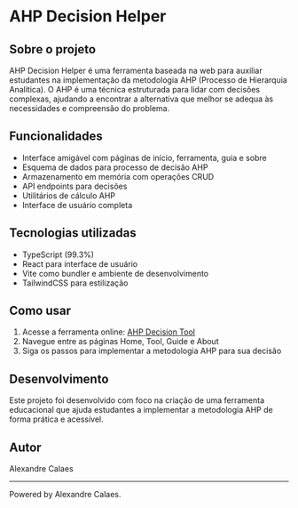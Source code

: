 # AHP Decision Helper

## Sobre o projeto
AHP Decision Helper é uma ferramenta baseada na web para auxiliar estudantes na implementação da metodologia AHP (Processo de Hierarquia Analítica). O AHP é uma técnica estruturada para lidar com decisões complexas, ajudando a encontrar a alternativa que melhor se adequa às necessidades e compreensão do problema.

## Funcionalidades
- Interface amigável com páginas de início, ferramenta, guia e sobre
- Esquema de dados para processo de decisão AHP
- Armazenamento em memória com operações CRUD
- API endpoints para decisões
- Utilitários de cálculo AHP
- Interface de usuário completa

## Tecnologias utilizadas
- TypeScript (99.3%)
- React para interface de usuário
- Vite como bundler e ambiente de desenvolvimento
- TailwindCSS para estilização

## Como usar
1. Acesse a ferramenta online: [AHP Decision Tool](https://replit.com/@acalaes/AhpDecisionHelper)
2. Navegue entre as páginas Home, Tool, Guide e About
3. Siga os passos para implementar a metodologia AHP para sua decisão

## Desenvolvimento
Este projeto foi desenvolvido com foco na criação de uma ferramenta educacional que ajuda estudantes a implementar a metodologia AHP de forma prática e acessível.

## Autor
Alexandre Calaes

---
Powered by Alexandre Calaes.
